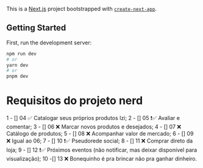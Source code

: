 This is a [Next.js](https://nextjs.org/) project bootstrapped with [`create-next-app`](https://github.com/vercel/next.js/tree/canary/packages/create-next-app).

## Getting Started

First, run the development server:

```bash
npm run dev
# or
yarn dev
# or
pnpm dev
```

# Requisitos do projeto nerd

1 - [] 04 ✅ Catalogar seus próprios produtos Izi;
2 - [] 05 ❗✅ Avaliar e comentar;
3 - [] 06 ❌ Marcar novos produtos e desejados;
4 - [] 07 ❌ Catálogo de produtos;
5 - [] 08 ❌ Acompanhar valor de mercado;
6 - [] 09 ❌ Igual ao 06;
7 - [] 10 ❗✅ Pseudorede social;
8 - [] 11 ❌ Comprar direto da loja;
9 - [] 12 ❗✅ Próximos eventos (não notificar, mas deixar disponível para visualização);
10 -[] 13 ❌ Bonequinho é pra brincar não pra ganhar dinheiro.
